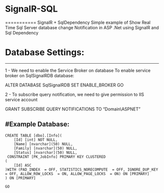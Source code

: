 # SignalR-SQL
===========
SignalR + SqlDependency
Simple example of Show Real Time Sql Server database change Notification in ASP .Net using SignalR and Sql Dependency

# Database Settings:
-----
1 - We need to enable the Service Broker on database
To enable service broker on SqlSignalRDB database:


ALTER DATABASE SqlSignalRDB SET ENABLE_BROKER
GO

2 - To subscribe query notification, we need to give permission to IIS service account

GRANT SUBSCRIBE QUERY NOTIFICATIONS TO “Domain\ASPNET”

#Example Database:
-----


```
CREATE TABLE [dbo].[Info](
	[Id] [int] NOT NULL,
	[Name] [nvarchar](50) NULL,
	[Family] [nvarchar](50) NULL,
	[Status] [nvarchar](50) NULL,
 CONSTRAINT [PK_JobInfo] PRIMARY KEY CLUSTERED 
(
	[Id] ASC
)WITH (PAD_INDEX  = OFF, STATISTICS_NORECOMPUTE  = OFF, IGNORE_DUP_KEY = OFF, ALLOW_ROW_LOCKS  = ON, ALLOW_PAGE_LOCKS  = ON) ON [PRIMARY]
) ON [PRIMARY]

GO
```
